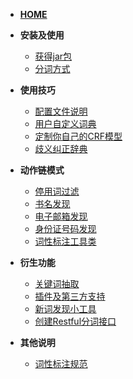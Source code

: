 * [**HOME**](HOME)

* **安装及使用**
    * [获得jar包](获得jar包)
    * [分词方式](分词方式)

* **使用技巧**
    * [配置文件说明](配置文件说明)
    * [用户自定义词典](用户自定义词典)
    * [定制你自己的CRF模型](定制你自己的CRF模型)
    * [歧义纠正辞典](歧义纠正辞典)

* **动作链模式**
    * [停用词过滤](停用词过滤)
    * [书名发现](书名识别)
    * [电子邮箱发现](电子邮箱发现)
    * [身份证号码发现](身份证号码发现)
    * [词性标注工具类](词性标注工具类)

* **衍生功能**
    * [关键词抽取](关键词抽取)
    * [插件及第三方支持](插件及第三方支持)
    * [新词发现小工具](新词发现小工具)
    * [创建Restful分词接口](创建Restful分词接口)

* **其他说明**
    * [词性标注规范](词性标注规范)